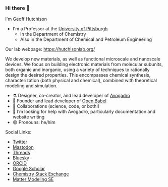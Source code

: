### Hi there 👋

I'm Geoff Hutchison
- I'm a Professor at the [University of Pittsburgh](https://www.pitt.edu/)
  - In the Department of Chemistry
  - Also in the Department of Chemical and Petroleum Engineering

Our lab webpage: https://hutchisonlab.org/

We develop new materials, as well as functional microscale and nanoscale devices. 
We focus on building electronic materials from molecular subunits, both organic and inorganic, using a variety of techniques to rationally design the desired properties. 
This encompasses chemical synthesis, characterization (both physical and chemical), combined with theoretical modeling and simulation.

- ⚗️ Designer, co-creator, and lead developer of [Avogadro](https://avogadro.cc/)
- 🐡 Founder and lead developer of [Open Babel](https://openbabel.org/)
- 🤝 Collaborations (science, code, or both!)
- 🤔 I’m looking for help with Avogadro, particularly documentation and website writing
- 😄 Pronouns: he/him

Social Links:
- [Twitter](https://twitter.com/ghutchis/)
- <a rel="me" href="https://mastodon.social/@ghutchis">Mastodon</a>
- [Threads](https://www.threads.net/@runninggeoff)
- [Bluesky](https://bsky.app/profile/ghutchis.bsky.social)
- [ORCID](https://orcid.org/0000-0002-1757-1980)
- [Google Scholar](https://scholar.google.com/citations?user=2IsvEEYAAAAJ&hl=en)
- [Chemistry Stack Exchange](https://chemistry.stackexchange.com/users/5017/geoff-hutchison)
- [Matter Modeling SE](https://mattermodeling.stackexchange.com/users/30/geoff-hutchison)
